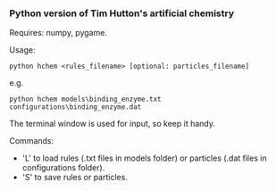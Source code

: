 ### Python version of Tim Hutton's artificial chemistry ###

Requires: numpy, pygame.

Usage:

    python hchem <rules_filename> [optional: particles_filename]
  
e.g.

    python hchem models\binding_enzyme.txt configurations\binding_enzyme.dat

The terminal window is used for input, so keep it handy.

Commands:
  * 'L' to load rules (.txt files in models folder) or particles (.dat files in configurations folder).
  * 'S' to save rules or particles.
